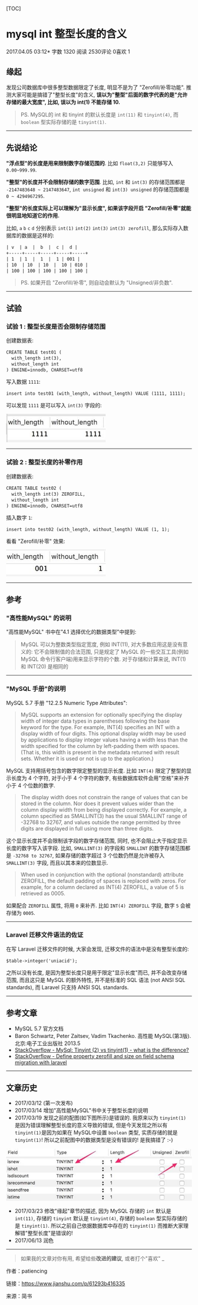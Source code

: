 [TOC]

# mysql int 整型长度的含义

 

2017.04.05 03:12* 字数 1320 阅读 2530评论 0喜欢 1

## 缘起

发现公司数据库中很多整型数据限定了长度, 明显不是为了 "Zerofill/补零功能". 推测大家可能是搞错了"整型长度"的含义, **误以为"整型"后面的数字代表的是"允许存储的最大宽度", 比如, 误以为 int(1) 不能存储 10.**

> PS. MySQL的 int 和 tinyint 的默认长度是 `int(11)` 和 `tinyint(4)`, 而`boolean` 型实际存储的是 `tinyint(1)`.

------

## 先说结论

**"浮点型"的长度是用来限制数字存储范围的**. 比如 `float(3,2)` 只能够写入 `0.00~999.99`.

**"整型"的长度并不会限制存储的数字范围**. 比如, `int` 和 `int(3)` 的存储范围都是 `-2147483648 ~ 2147483647`, `int unsigned` 和 `int(3) unsigned` 的存储范围都是`0 ~ 4294967295`.

**"整型"的长度实际上可以理解为"显示长度", 如果该字段开启 "Zerofill/补零"就能很明显地知道它的作用.**

比如, `a` `b` `c` `d` 分别表示 `int(1)` `int(2)` `int(3)` `int(3) zerofill`, 那么实际存入数据库的数据是这样的:

```
| v  | a  |  b  |  c |  d |
+-----+-----+-----+-----+-----+
| 1  | 1  |  1  |  1 | 001 |
| 10  | 10  | 10  |  10 | 010 |
| 100 | 100 | 100 | 100 | 100 |
```

> PS. 如果开启 "Zerofill/补零", 则自动会默认为 "Unsigned/非负数".

------

## 试验

### 试验 1 : 整型长度是否会限制存储范围

创建数据表:

```
CREATE TABLE test01 (
  with_length int(3),
  without_length int
) ENGINE=innodb, CHARSET=utf8
```

写入数据 `1111`:

```
insert into test01 (with_length, without_length) VALUE (1111, 1111);
```

可以发现 `1111` 是可以写入 `int(3)` 字段的:


![img](image-201906262048/auto-orient.jpeg)



------

### 试验 2 : 整型长度的补零作用

创建数据表:

```
CREATE TABLE test02 (
  with_length int(3) ZEROFILL,
  without_length int
) ENGINE=innodb, CHARSET=utf8
```

插入数字 `1`:

```
insert into test02 (with_length, without_length) VALUE (1, 1);
```

看看 "Zerofill/补零" 效果:

![img](image-201906262048/auto-orient-20190626204748161.jpeg)



------

## 参考

### "高性能MySQL" 的说明

"高性能MySQL" 书中在"4.1 选择优化的数据类型"中提到:

> MySQL 可以为整数类型指定宽度, 例如 INT(11), 对大多数应用这是没有意义的: 它不会限制值的合法范围, 只是规定了 MySQL 的一些交互工具(例如 MySQL 命令行客户端)用来显示字符的个数. 对于存储和计算来说, INT(1) 和 INT(20) 是相同的

------

### "MySQL 手册"的说明

MySQL 5.7 手册 "12.2.5 Numeric Type Attributes":

> MySQL supports an extension for optionally specifying the display width of integer data types in parentheses following the base keyword for the type. For example, INT(4) specifies an INT with a display width of four digits. This optional display width may be used by applications to display integer values having a width less than the width specified for the column by left-padding them with spaces. (That is, this width is present in the metadata returned with result sets. Whether it is used or not is up to the application.)

MySQL 支持用括号包含的数字限定整型的显示长度. 比如 `INT(4)` 限定了整型的显示长度为 4 个字符, 对于小于 4 个字符的数字, 有些数据库软件会用"空格"来补齐小于 4 个位数的数字.

> The display width does not constrain the range of values that can be stored in the column. Nor does it prevent values wider than the column display width from being displayed correctly. For example, a column specified as SMALLINT(3) has the usual SMALLINT range of -32768 to 32767, and values outside the range permitted by three digits are displayed in full using more than three digits.

这个显示长度并不会限制该字段的数字存储范围, 同时, 也不会阻止大于指定显示长度的数字写入该字段. 比如, `SMALLINT(3)` 的字段和 `SMALLINT` 的数字存储范围都是 `-32768 to 32767`, 如果存储的数字超过 3 个位数仍然是允许被存入 `SMALLINT(3)` 字段, 而且以其本来的位数显示.

> When used in conjunction with the optional (nonstandard) attribute ZEROFILL, the default padding of spaces is replaced with zeros. For example, for a column declared as INT(4) ZEROFILL, a value of 5 is retrieved as 0005.

如果配合 `ZEROFILL` 属性, 将用 `0` 来补齐. 比如 `INT(4) ZEROFILL` 字段, 数字 `5` 会被存储为 `0005`.

------

### Laravel 迁移文件语法的佐证

在写 Laravel 迁移文件的时候, 大家会发现, 迁移文件的语法中是没有整型长度的:

```
$table->integer('uniacid');
```

之所以没有长度, 是因为整型长度只是用于限定"显示长度"而已, 并不会改变存储范围, 而且这只是 MySQL 的额外特性, 并不是标准的 SQL 语法 (not ANSI SQL standards), 而 Laravel 只支持 ANSI SQL standards.

------

## 参考文章

- MySQL 5.7 官方文档
- Baron Schwartz, Peter Zaitsev, Vadim Tkachenko. 高性能 MySQL(第3版). 北京:电子工业出版社 2013.5
- [StackOverflow - MySql: Tinyint (2) vs tinyint(1) - what is the difference?](https://link.jianshu.com?t=http://stackoverflow.com/questions/12839927/mysql-tinyint-2-vs-tinyint1-what-is-the-difference/23126729#23126729)
- [StackOverflow - Define property zerofill and size on field schema migration with laravel](https://link.jianshu.com?t=http://stackoverflow.com/questions/35108133/define-property-zerofill-and-size-on-field-schema-migration-with-laravel)

------

## 文章历史

- 2017/03/12 (第一次发布)
- 2017/03/14 增加"高性能MySQL"书中关于整型长度的说明
- 2017/03/19 发现之前的配图(如下图所示)是错误的. 我原来以为 `tinyint(1)` 是因为错误理解整型长度的意义导致的错误, 但是今天发现之所以有 `tinyint(1)`是因为如果在 MySQL中设置 `boolean` 类型, 实质存储的就是 `tinyint(1)`! 所以之前配图中的数据类型是没有错误的! 是我搞错了 :-)

![img](image-201906262048/auto-orient-20190626204802816.jpeg)

- 2017/03/23 修改"缘起"章节的描述, 因为 MySQL 存储的 `int` 默认是 `int(11)`, 存储的 `tinyint` 默认是 `tinyint(4)`, 存储的 `boolean` 型实际存储的是 `tinyint(1)`. 所以之前自己依据数据库中存在的 `tinyint(1)` 而推断大家理解错"整型长度"是错误的!
- 2017/06/13 润色

------

> 如果我的文章对你有用, 希望给些**改进的建议**, 或者打个"喜欢" _







作者：patiencing

链接：https://www.jianshu.com/p/61293b416335

来源：简书

 